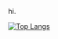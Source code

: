 hi.

[![Top Langs](https://github-readme-stats.vercel.app/api/top-langs/?username=hqru2637&layout=donut&theme=tokyonight)](https://github.com/anuraghazra/github-readme-stats)

